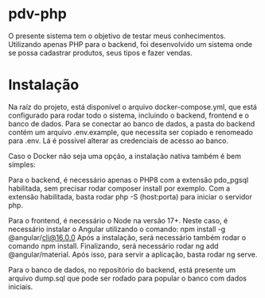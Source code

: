 # pdv-php

O presente sistema tem o objetivo de testar meus conhecimentos. Utilizando apenas PHP para o backend, foi desenvolvido um sistema onde se possa cadastrar produtos, seus tipos e fazer vendas.

# Instalação

Na raíz do projeto, está disponível o arquivo docker-compose.yml, que está configurado para rodar todo o sistema, incluindo o backend, frontend e o banco de dados.
Para se conectar ao banco de dados, a pasta do backend contém um arquivo .env.example, que necessita ser copiado e renomeado para .env. Lá é possível alterar as credenciais de acesso ao banco.

Caso o Docker não seja uma opção, a instalação nativa também é bem simples:

Para o backend, é necessário apenas o PHP8 com a extensão pdo_pgsql habilitada, sem precisar rodar composer install por exemplo.
Com a extensão habilitada, basta rodar php -S (host:porta) para iniciar o servidor php.

Para o frontend, é necessário o Node na versão 17+. Neste caso, é necessário instalar o Angular utilizando o comando: npm install -g @angular/cli@16.0.0
Após a instalação, será necessário também rodar o comando npm install.
Finalizando, será necessário rodar ng add @angular/material.
Após isso, para servir a aplicação, basta rodar ng serve.

Para o banco de dados, no repositório do backend, está presente um arquivo dump.sql que pode ser rodado para popular o banco com dados iniciais.
